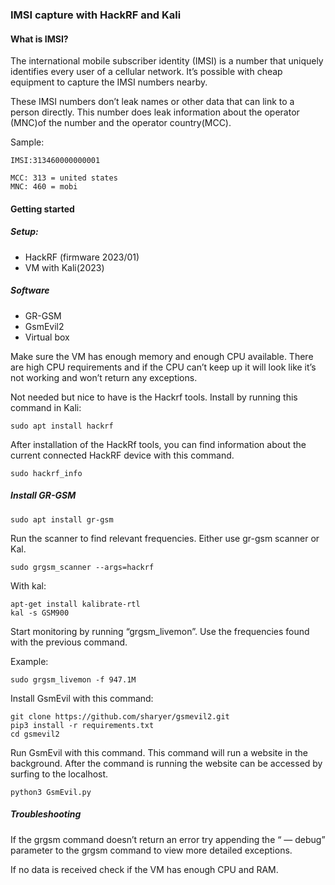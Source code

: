 ### IMSI capture with HackRF and Kali

#### What is IMSI?
The international mobile subscriber identity (IMSI) is a number that uniquely identifies every user of a cellular network. It’s possible with cheap equipment to capture the IMSI numbers nearby.

These IMSI numbers don’t leak names or other data that can link to a person directly. This number does leak information about the operator (MNC)of the number and the operator country(MCC).

Sample:
```
IMSI:313460000000001

MCC: 313 = united states
MNC: 460 = mobi
```

#### Getting started
##### Setup:

- HackRF (firmware 2023/01)
- VM with Kali(2023)

##### Software

- GR-GSM
- GsmEvil2
- Virtual box

Make sure the VM has enough memory and enough CPU available. There are high CPU requirements and if the CPU can’t keep up it will look like it’s not working and won’t return any exceptions.

Not needed but nice to have is the Hackrf tools. Install by running this command in Kali:
```
sudo apt install hackrf
```
After installation of the HackRf tools, you can find information about the current connected HackRF device with this command.
```
sudo hackrf_info
```

##### Install GR-GSM
```
sudo apt install gr-gsm
```

Run the scanner to find relevant frequencies. Either use gr-gsm scanner or Kal.
```
sudo grgsm_scanner --args=hackrf
```

With kal:
```
apt-get install kalibrate-rtl
kal -s GSM900
```
Start monitoring by running “grgsm_livemon”. Use the frequencies found with the previous command.

Example:
```
sudo grgsm_livemon -f 947.1M
```
Install GsmEvil with this command:
```
git clone https://github.com/sharyer/gsmevil2.git
pip3 install -r requirements.txt
cd gsmevil2
```
Run GsmEvil with this command. This command will run a website in the background. After the command is running the website can be accessed by surfing to the localhost.
```
python3 GsmEvil.py
```

##### Troubleshooting
If the grgsm command doesn’t return an error try appending the “ — debug” parameter to the grgsm command to view more detailed exceptions.

If no data is received check if the VM has enough CPU and RAM.

